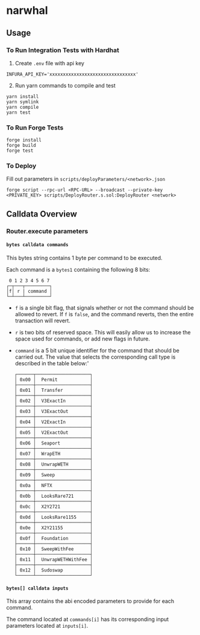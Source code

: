 # narwhal

## Usage

### To Run Integration Tests with Hardhat

1. Create `.env` file with api key

```
INFURA_API_KEY='xxxxxxxxxxxxxxxxxxxxxxxxxxxxxxxx'
```

2. Run yarn commands to compile and test

```console
yarn install
yarn symlink
yarn compile
yarn test
```

### To Run Forge Tests

```console
forge install
forge build
forge test
```

### To Deploy
Fill out parameters in `scripts/deployParameters/<network>.json`
```console
forge script --rpc-url <RPC-URL> --broadcast --private-key <PRIVATE_KEY> scripts/DeployRouter.s.sol:DeployRouter <network>
```

## Calldata Overview

### Router.execute parameters

#### `bytes calldata commands`

This bytes string contains 1 byte per command to be executed.

Each command is a `bytes1` containing the following 8 bits:

```
 0 1 2 3 4 5 6 7
┌─┬───┬─────────┐
│f│ r | command │
└─┴───┴─────────┘
```

- `f` is a single bit flag, that signals whether or not the command should be allowed to revert. If `f` is `false`, and the command reverts, then the entire transaction will revert.

- `r` is two bits of reserved space. This will easily allow us to increase the space used for commands, or add new flags in future.

- `command` is a 5 bit unique identifier for the command that should be carried out. The value that selects the corresponding call type is described in the table below:'

```
   ┌──────┬────────────────────┐
   │ 0x00 │  Permit            │
   ├──────┼────────────────────┤
   │ 0x01 │  Transfer          │
   ├──────┼────────────────────┤
   │ 0x02 │  V3ExactIn         │
   ├──────┼────────────────────┤
   │ 0x03 │  V3ExactOut        │
   ├──────┼────────────────────┤
   │ 0x04 │  V2ExactIn         │
   ├──────┼────────────────────┤
   │ 0x05 │  V2ExactOut        │
   ├──────┼────────────────────┤
   │ 0x06 │  Seaport           │
   ├──────┼────────────────────┤
   │ 0x07 │  WrapETH           │
   ├──────┼────────────────────┤
   │ 0x08 │  UnwrapWETH        │
   ├──────┼────────────────────┤
   │ 0x09 │  Sweep             │
   ├──────┼────────────────────┤
   │ 0x0a │  NFTX              │
   ├──────┼────────────────────┤
   │ 0x0b │  LooksRare721      │
   ├──────┼────────────────────┤
   │ 0x0c │  X2Y2721           │
   ├──────┼────────────────────┤
   │ 0x0d │  LooksRare1155     │
   ├──────┼────────────────────┤
   │ 0x0e │  X2Y21155          │
   ├──────┼────────────────────┤
   │ 0x0f │  Foundation        │
   ├──────┼────────────────────┤
   │ 0x10 │  SweepWithFee      │
   ├──────┼────────────────────┤
   │ 0x11 │  UnwrapWETHWithFee │
   ├──────┼────────────────────┤
   │ 0x12 │  Sudoswap          │
   └──────┴────────────────────┘
```

#### `bytes[] calldata inputs`

This array contains the abi encoded parameters to provide for each command.

The command located at `commands[i]` has its corresponding input parameters located at `inputs[i]`.
